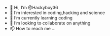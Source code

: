 - 👋 Hi, I’m @Hackyboy36
- 👀 I’m interested in coding,hacking and science
- 🌱 I’m currently learning coding
- 💞️ I’m looking to collaborate on anything
- 📫 How to reach me ...

<!---
Hackyboy36/Hackyboy36 is a ✨ special ✨ repository because its `README.md` (this file) appears on your GitHub profile.
You can click the Preview link to take a look at your changes.
--->
